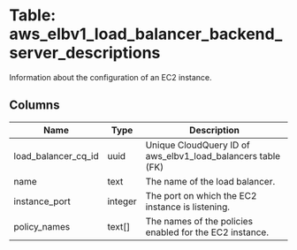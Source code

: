 
# Table: aws_elbv1_load_balancer_backend_server_descriptions
Information about the configuration of an EC2 instance.
## Columns
| Name        | Type           | Description  |
| ------------- | ------------- | -----  |
|load_balancer_cq_id|uuid|Unique CloudQuery ID of aws_elbv1_load_balancers table (FK)|
|name|text|The name of the load balancer.|
|instance_port|integer|The port on which the EC2 instance is listening.|
|policy_names|text[]|The names of the policies enabled for the EC2 instance.|
